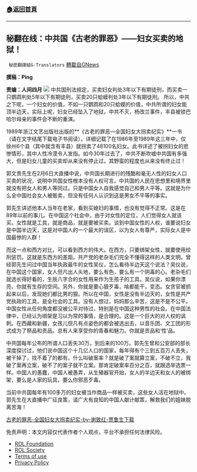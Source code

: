 ###  [:house:返回首頁](https://github.com/ourhimalayas/txt)
---


## 秘翻在线：中共国《古老的罪恶》——妇女买卖的地狱！
` 秘密翻譯組G-Translators` [轉載自GNews](https://gnews.org/zh-hans/1974727/)

**撰稿：Ping**

**责编：人间四月**
![](https://assets.gnews.org/wp-content/uploads/2022/02/Screenshot-2022-02-08-201931.jpg)
中共国刑法规定，买卖妇女判处3年以下有期徒刑，而买卖一只鹦鹉判处5年以下有期徒刑，买卖20只蛤蟆判处3年以下有期徒刑。 所以，中共之下呢，一个妇女的价值，不如一只鹦鹉和20只蛤蟆的价值，中共所谓的妇女能顶半边天，实际上呢，妇女已经坠入了地狱，中共不灭，杨改兰事件，丰县被锁巴哈尔母亲的事件会不断的重演。

1989年浙江文艺出版社出版的**《古老的罪恶—全国妇女大拐卖纪实》**一书 （请在文字结尾下载电子书阅读），详细记载了在1986年至1989年这三年中，仅徐州6个县（其中就含有丰县）就拐卖了48100名妇女。此书详述了被拐妇女的悲惨情形，其中人性冷漠令人发指。如今30年过去了，中共不断吹嘘中共国有多强大，但是妇女儿童的买卖却从来没有停止过。其野蛮的程度也从来没有终止过！

郭文贵先生在2月6日大直播中说，中共国长期进行的残酷和毫无人性的妇女人口买卖的状况，说明中共国女性根本没有人权可言。中共国的人民在思想里和境界里就没有把女人和男人等同过。只是中国女人自我感觉自己和男人平等。这就是为什么全中国社会女人被贩卖，但没有任何人认识到这是男女不平等的事实。

郭先生讲述他本人当年在老家，看到买媳妇的事情，也没有觉得不正常。这是在89年以前的事儿。在中国这个社会中，由于对女性的定位，人们觉得女人就该买。女性就是工具，就是商品，就是要被买卖。谈到中国女性的人权，谁要说妇女是中国半边天，这是对中国人的一个最大的误区，以为女人有尊严，实际女人是中国最惨的人群！

而这一点和西方对比，可以看到西方的伟大。在西方，只要绑架女性，就要使用绞刑惩罚。这就是东西方的差距。共产党的老杂毛们完全不懂得这样的人类文明。曾经郭先生问过中国当年执政最牛的女性吴仪，怎么看待半边天这个说法？吴仪说，在中国这个国家，女人但凡出人头地，要么有色，要么有一个阴毒的心。老杂毛们就选长得好看的，生辰八字合的女性用来作为生孩子的工具。吴仪说，如果你漂亮，你就有生存的空间。另外，你就是要心狠歹毒，啥都能干，变态。女贪官被抓起来以后，发现她们都比男的狠。所以在中国，女性是没有半边天的，女性是共产党执政的工具，是全社会的工具。没有人想过，妈妈那么辛苦，这是不是不公平。中国女性从任何角度都没被公平对待过，特别是在中国这种男性的社会。在中国法律中，已经认为绑架是习以为常的事情，是合理的。这是一个巨大的对人权的讽刺。在西藏和新疆，女孩儿但凡有点姿色的都会被选出去，以音乐团、文工团的形式成为了祭品和贡品。总有人来享受你的青春和魅力。你就是贡品和‘性’品。

中共国每年公布的所谓人口丢失30万，到后来的100万。郭先生曾和公安部的部长深度探讨过，他们说中国这个十几亿人口的国家，每年得有个三到五百万人丢失，被干掉了，找不着了的都有。什么叫破案率？就是破了案就算立案，不破不立，我破了案再立案，破不了的案子就不立案。那肯定破案率百分之百，就跟选举选票一样。中国人的愚蠢，中国人被愚弄，从生殖器官开始，女人的半边天和女人的被绑架，要么是人家的玩具，要么你邪恶歹毒。

当前中共国每年有100多万的妇女被当作商品一样被买卖，这些女人活在地狱中。郭先生在大直播中广征良策，请广大有良知的中国人献计献策，解救我们的姐妹脱离苦海！

[古老的罪恶-全国妇女大拐卖纪实-by-谢致红-贾鲁生](https://assets.gnews.org/wp-content/uploads/2022/02/古老的罪恶-全国妇女大拐卖纪实-by-谢致红-贾鲁生.pdf)[下载](https://assets.gnews.org/wp-content/uploads/2022/02/古老的罪恶-全国妇女大拐卖纪实-by-谢致红-贾鲁生.pdf)

 

免责声明：本文内容仅代表作者个人观点，平台不承担任何法律风险。

- [ROL Foundation](https://rolfoundation.org/)
- [ROL Society](https://rolsociety.org/)
- [Terms of use](https://gnews.org/terms-of-use-3/)
- [Privacy Policy](https://gnews.org/privacy-policy/)
